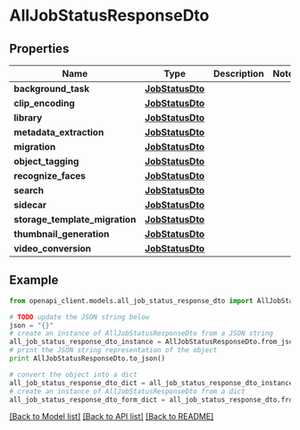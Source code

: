 # AllJobStatusResponseDto


## Properties
Name | Type | Description | Notes
------------ | ------------- | ------------- | -------------
**background_task** | [**JobStatusDto**](JobStatusDto.md) |  | 
**clip_encoding** | [**JobStatusDto**](JobStatusDto.md) |  | 
**library** | [**JobStatusDto**](JobStatusDto.md) |  | 
**metadata_extraction** | [**JobStatusDto**](JobStatusDto.md) |  | 
**migration** | [**JobStatusDto**](JobStatusDto.md) |  | 
**object_tagging** | [**JobStatusDto**](JobStatusDto.md) |  | 
**recognize_faces** | [**JobStatusDto**](JobStatusDto.md) |  | 
**search** | [**JobStatusDto**](JobStatusDto.md) |  | 
**sidecar** | [**JobStatusDto**](JobStatusDto.md) |  | 
**storage_template_migration** | [**JobStatusDto**](JobStatusDto.md) |  | 
**thumbnail_generation** | [**JobStatusDto**](JobStatusDto.md) |  | 
**video_conversion** | [**JobStatusDto**](JobStatusDto.md) |  | 

## Example

```python
from openapi_client.models.all_job_status_response_dto import AllJobStatusResponseDto

# TODO update the JSON string below
json = "{}"
# create an instance of AllJobStatusResponseDto from a JSON string
all_job_status_response_dto_instance = AllJobStatusResponseDto.from_json(json)
# print the JSON string representation of the object
print AllJobStatusResponseDto.to_json()

# convert the object into a dict
all_job_status_response_dto_dict = all_job_status_response_dto_instance.to_dict()
# create an instance of AllJobStatusResponseDto from a dict
all_job_status_response_dto_form_dict = all_job_status_response_dto.from_dict(all_job_status_response_dto_dict)
```
[[Back to Model list]](../README.md#documentation-for-models) [[Back to API list]](../README.md#documentation-for-api-endpoints) [[Back to README]](../README.md)


